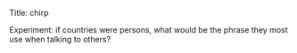 Title: chirp

Experiment: if countries were persons, what would be the phrase they most use when talking to others?
